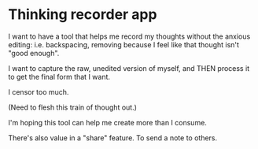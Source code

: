 # Thinking recorder app

I want to have a tool that helps me record my thoughts without the anxious editing: i.e. backspacing, removing because I feel like that thought isn't "good enough".

I want to capture the raw, unedited version of myself, and THEN process it to get the final form that I want.

I censor too much.

(Need to flesh this train of thought out.)

I'm hoping this tool can help me create more than I consume.

There's also value in a "share" feature. To send a note to others.
